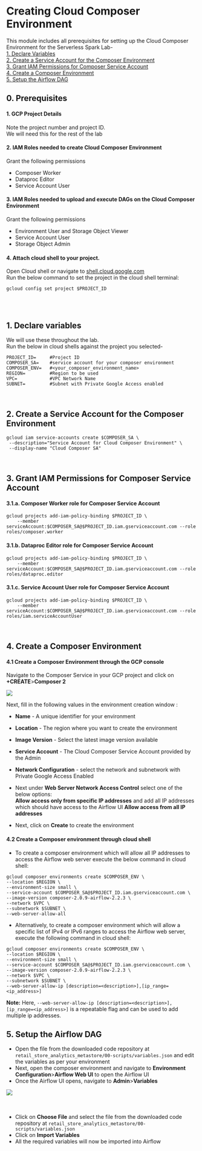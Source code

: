 # Creating Cloud Composer Environment

This module includes all prerequisites for setting up the Cloud Composer Environment for the Serverless Spark Lab-<br>
[1. Declare Variables](04-composer.md#1-declare-variables)<br>
[2. Create a Service Account for the Composer Environment](04-composer.md#2-create-a-service-account-for-the-composer-environment)<br>
[3. Grant IAM Permissions for Composer Service Account](04-composer.md#3-grant-iam-permissions-for-composer-service-account)<br>
[4. Create a Composer Environment](04-composer.md#4-create-a-composer-environment)<br>
[5. Setup the Airflow DAG](04-composer.md#5-setup-the-airflow-dag)<br>
## 0. Prerequisites

#### 1. GCP Project Details
Note the project number and project ID. <br>
We will need this for the rest of the lab

#### 2. IAM Roles needed to create Cloud Composer Environment
Grant the following permissions
- Composer Worker
- Dataproc Editor
- Service Account User

#### 3. IAM Roles needed to upload and execute DAGs on the Cloud Composer Environment
Grant the following permissions
- Environment User and Storage Object Viewer
- Service Account User
- Storage Object Admin

#### 4. Attach cloud shell to your project.
Open Cloud shell or navigate to [shell.cloud.google.com](https://shell.cloud.google.com) <br>
Run the below command to set the project in the cloud shell terminal:
```
gcloud config set project $PROJECT_ID

```

<br>

<br>

## 1. Declare variables

We will use these throughout the lab. <br>
Run the below in cloud shells against the project you selected-

```
PROJECT_ID=     #Project ID
COMPOSER_SA=    #service account for your composer environment
COMPOSER_ENV=   #<your_composer_environment_name>
REGION=         #Region to be used
VPC=            #VPC Network Name
SUBNET=         #Subnet with Private Google Access enabled

```

<br>

## 2. Create a Service Account for the Composer Environment

```
gcloud iam service-accounts create $COMPOSER_SA \
 --description="Service Account for Cloud Composer Environment" \
 --display-name "Cloud Composer SA"

```

<br>

## 3. Grant IAM Permissions for Composer Service Account

#### 3.1.a. Composer Worker role for Composer Service Account

```
gcloud projects add-iam-policy-binding $PROJECT_ID \
    --member serviceAccount:$COMPOSER_SA@$PROJECT_ID.iam.gserviceaccount.com --role roles/composer.worker

```

#### 3.1.b. Dataproc Editor role for Composer Service Account

```
gcloud projects add-iam-policy-binding $PROJECT_ID \
    --member serviceAccount:$COMPOSER_SA@$PROJECT_ID.iam.gserviceaccount.com --role roles/dataproc.editor

```

#### 3.1.c. Service Account User role for Composer Service Account

```
gcloud projects add-iam-policy-binding $PROJECT_ID \
    --member serviceAccount:$COMPOSER_SA@$PROJECT_ID.iam.gserviceaccount.com --role roles/iam.serviceAccountUser

```            

<br>

## 4. Create a Composer Environment

#### 4.1 Create a Composer Environment through the GCP console

Navigate to the Composer Service in your GCP project and click on **+CREATE**>**Composer 2**

<kbd>
<img src=/images/composer_1.png />
</kbd>

<br>

Next, fill in the following values in the environment creation window :

- **Name**   - A unique identifier for your environment
- **Location**     - The region where you want to create the environment
- **Image Version**    - Select the latest image version available
- **Service Account** - The Cloud Composer Service Account provided by the Admin
- **Network Configuration** - select the network and subnetwork with Private Google Access Enabled

- Next under **Web Server Network Access Control** select one of the below options: <br>
**Allow access only from specific IP addresses** and add all IP addresses which should have access to the Airflow UI
**Allow access from all IP addresses**

- Next, click on **Create** to create the environment

#### 4.2 Create a Composer environment through cloud shell

* To create a composer environment which will allow all IP addresses to access the Airflow web server execute the below command in cloud shell: <br>

```
gcloud composer environments create $COMPOSER_ENV \
--location $REGION \
--environment-size small \
--service-account $COMPOSER_SA@$PROJECT_ID.iam.gserviceaccount.com \
--image-version composer-2.0.9-airflow-2.2.3 \
--network $VPC \
--subnetwork $SUBNET \
--web-server-allow-all
```

* Alternatively, to create a composer environment which will allow a specific list of IPv4 or IPv6 ranges to access the Airflow web server, execute the following command in cloud shell: <br>

```
gcloud composer environments create $COMPOSER_ENV \
--location $REGION \
--environment-size small \
--service-account $COMPOSER_SA@$PROJECT_ID.iam.gserviceaccount.com \
--image-version composer-2.0.9-airflow-2.2.3 \
--network $VPC \
--subnetwork $SUBNET \
--web-server-allow-ip [description=<description>],[ip_range=<ip_address>]
```

**Note:** Here, `--web-server-allow-ip [description=<description>],[ip_range=<ip_address>]` is a repeatable flag and can be used to add multiple ip addresses.

## 5. Setup the Airflow DAG

* Open the file from the downloaded code repository at `retail_store_analytics_metastore/00-scripts/variables.json` and edit the variables as per your environment
* Next, open the composer environment and navigate to **Environment Configuration**>**Airflow Web UI** to open the Airflow UI
* Once the Airflow UI opens, navigate to **Admin**>**Variables**<br>

<kbd>
<img src=/images/composer_4.png />
</kbd>

<br>
<br>
<br>

* Click on **Choose File** and select the file from the downloaded code repository at `retail_store_analytics_metastore/00-scripts/variables.json`
* Click on **Import Variables**
* All the required variables will now be imported into Airflow